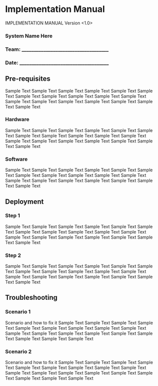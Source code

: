 <!-- TITLE: Implementation Manual -->
<!-- SUBTITLE: A quick summary of Implementation Manual -->

# Implementation Manual
<PROJECT NAME>
IMPLEMENTATION MANUAL
Version <1.0>
<mm/dd/yyyy>


### System Name Here
### Team: ____________________________________
### Date: _____________________________________
## Pre-requisites
Sample Text Sample Text Sample Text Sample Text Sample Text Sample Text Sample Text Sample Text Sample Text Sample Text Sample Text Sample Text Sample Text Sample Text Sample Text Sample Text Sample Text Sample Text 
### Hardware
Sample Text Sample Text Sample Text Sample Text Sample Text Sample Text Sample Text Sample Text Sample Text Sample Text Sample Text Sample Text Sample Text Sample Text Sample Text Sample Text Sample Text Sample Text 
### Software
Sample Text Sample Text Sample Text Sample Text Sample Text Sample Text Sample Text Sample Text Sample Text Sample Text Sample Text Sample Text Sample Text Sample Text Sample Text Sample Text Sample Text Sample Text 
## Deployment
### Step 1
Sample Text Sample Text Sample Text Sample Text Sample Text Sample Text Sample Text Sample Text Sample Text Sample Text Sample Text Sample Text Sample Text Sample Text Sample Text Sample Text Sample Text Sample Text 
### Step 2
Sample Text Sample Text Sample Text Sample Text Sample Text Sample Text Sample Text Sample Text Sample Text Sample Text Sample Text Sample Text Sample Text Sample Text Sample Text Sample Text Sample Text Sample Text 
## Troubleshooting
### Scenario 1
Scenario and how to fix  it
Sample Text Sample Text Sample Text Sample Text Sample Text Sample Text Sample Text Sample Text Sample Text Sample Text Sample Text Sample Text Sample Text Sample Text Sample Text Sample Text Sample Text Sample Text 
### Scenario 2
Scenario and how to fix  it
Sample Text Sample Text Sample Text Sample Text Sample Text Sample Text Sample Text Sample Text Sample Text Sample Text Sample Text Sample Text Sample Text Sample Text Sample Text Sample Text Sample Text Sample Text 




